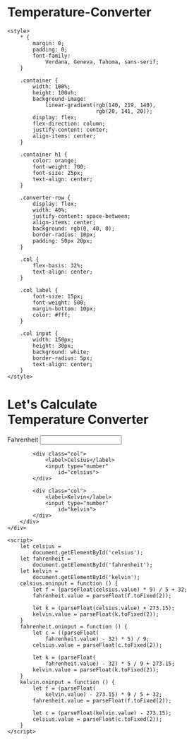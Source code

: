 # Temperature-Converter

<!DOCTYPE html>
<html lang="en">

<head>
	<meta charset="UTF-8">
	<meta name="viewport"
		content="width=device-width,
				initial-scale=1.0">

	<style>
		* {
			margin: 0;
			padding: 0;
			font-family:
				Verdana, Geneva, Tahoma, sans-serif;
		}

		.container {
			width: 100%;
			height: 100vh;
			background-image:
				linear-gradient(rgb(140, 219, 140),
                                rgb(20, 141, 20));
			display: flex;
			flex-direction: column;
			justify-content: center;
			align-items: center;
		}

 		.container h1 {
			color: orange;
			font-weight: 700;
			font-size: 25px;
			text-align: center;
		}

		.converter-row {
			display: flex;
			width: 40%;
			justify-content: space-between;
			align-items: center;
			background: rgb(0, 40, 0);
			border-radius: 10px;
			padding: 50px 20px;
		}

		.col {
			flex-basis: 32%;
			text-align: center;
		}

		.col label {
			font-size: 15px;
			font-weight: 500;
			margin-bottom: 10px;
			color: #fff;
		}

		.col input {
			width: 150px;
			height: 30px;
			background: white;
			border-radius: 5px;
			text-align: center;
		}
	</style>
</head>

<body>
	<div class="container">
		<h1> Let's Calculate <br>
			Temperature Converter</h1>
		<div class="converter-row">
			<div class="col">
				<label>Fahrenheit</label>
				<input type="number"
					id="fahrenheit">
			</div>

			<div class="col">
				<label>Celsius</label>
				<input type="number"
					id="celsius">
			</div>

			<div class="col">
				<label>Kelvin</label>
				<input type="number"
					id="kelvin">
			</div>
		</div>
	</div>

	<script>
		let celsius =
			document.getElementById('celsius');
		let fahrenheit =
			document.getElementById('fahrenheit');
		let kelvin =
			document.getElementById('kelvin');
		celsius.oninput = function () {
			let f = (parseFloat(celsius.value) * 9) / 5 + 32;
			fahrenheit.value = parseFloat(f.toFixed(2));

			let k = (parseFloat(celsius.value) + 273.15);
			kelvin.value = parseFloat(k.toFixed(2));
		}
		fahrenheit.oninput = function () {
			let c = ((parseFloat(
				fahrenheit.value) - 32) * 5) / 9;
			celsius.value = parseFloat(c.toFixed(2));

			let k = (parseFloat(
				fahrenheit.value) - 32) * 5 / 9 + 273.15;
			kelvin.value = parseFloat(k.toFixed(2));
		}
		kelvin.oninput = function () {
			let f = (parseFloat(
				kelvin.value) - 273.15) * 9 / 5 + 32;
			fahrenheit.value = parseFloat(f.toFixed(2));

			let c = (parseFloat(kelvin.value) - 273.15);
			celsius.value = parseFloat(c.toFixed(2));
		}
	</script>
</body>

</html>
